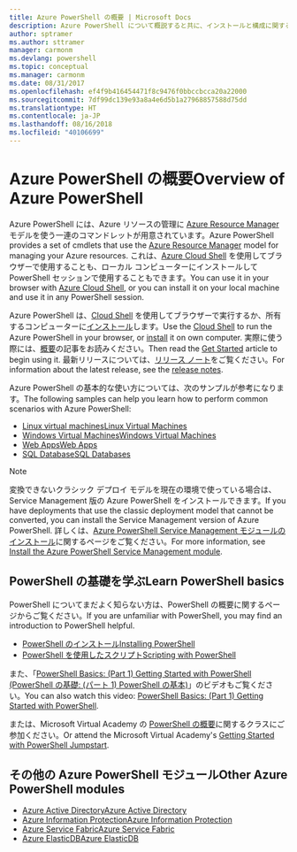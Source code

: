 ```yaml
---
title: Azure PowerShell の概要 | Microsoft Docs
description: Azure PowerShell について概説すると共に、インストールと構成に関するページへのリンクを紹介します。
author: sptramer
ms.author: sttramer
manager: carmonm
ms.devlang: powershell
ms.topic: conceptual
ms.manager: carmonm
ms.date: 08/31/2017
ms.openlocfilehash: ef4f9b416454471f8c9476f0bbccbcca20a22000
ms.sourcegitcommit: 7df99dc139e93a8a4e6d5b1a27968857588d75dd
ms.translationtype: HT
ms.contentlocale: ja-JP
ms.lasthandoff: 08/16/2018
ms.locfileid: "40106699"
---
```

# <a name="overview-of-azure-powershell"></a><span data-ttu-id="77859-103">Azure PowerShell の概要</span><span class="sxs-lookup"><span data-stu-id="77859-103">Overview of Azure PowerShell</span></span>

<span data-ttu-id="77859-104">Azure PowerShell には、Azure リソースの管理に [Azure Resource Manager](/azure/azure-resource-manager/resource-group-overview) モデルを使う一連のコマンドレットが用意されています。</span><span class="sxs-lookup"><span data-stu-id="77859-104">Azure PowerShell provides a set of cmdlets that use the [Azure Resource Manager](/azure/azure-resource-manager/resource-group-overview) model for managing your Azure resources.</span></span> <span data-ttu-id="77859-105">これは、[Azure Cloud Shell](/azure/cloud-shell/overview) を使用してブラウザーで使用することも、ローカル コンピューターにインストールして PowerShell セッションで使用することもできます。</span><span class="sxs-lookup"><span data-stu-id="77859-105">You can use it in your browser with [Azure Cloud Shell](/azure/cloud-shell/overview), or you can install it on your local machine and use it in any PowerShell session.</span></span>

<span data-ttu-id="77859-106">Azure PowerShell は、[Cloud Shell](/azure/cloud-shell/overview) を使用してブラウザーで実行するか、所有するコンピューターに[インストール](install-azurerm-ps.md)します。</span><span class="sxs-lookup"><span data-stu-id="77859-106">Use the [Cloud Shell](/azure/cloud-shell/overview) to run the Azure PowerShell in your browser, or [install](install-azurerm-ps.md) it on own computer.</span></span> <span data-ttu-id="77859-107">実際に使う際には、[概要](get-started-azureps.md)の記事をお読みください。</span><span class="sxs-lookup"><span data-stu-id="77859-107">Then read the [Get Started](get-started-azureps.md) article to begin using it.</span></span> <span data-ttu-id="77859-108">最新リリースについては、[リリース ノート](release-notes-azureps.md)をご覧ください。</span><span class="sxs-lookup"><span data-stu-id="77859-108">For information about the latest release, see the [release notes](release-notes-azureps.md).</span></span>

<span data-ttu-id="77859-109">Azure PowerShell の基本的な使い方については、次のサンプルが参考になります。</span><span class="sxs-lookup"><span data-stu-id="77859-109">The following samples can help you learn how to perform common scenarios with Azure PowerShell:</span></span>

* [<span data-ttu-id="77859-110">Linux virtual machines</span><span class="sxs-lookup"><span data-stu-id="77859-110">Linux Virtual Machines</span></span>](/azure/virtual-machines/virtual-machines-linux-powershell-samples?toc=/powershell/azure/toc.json)
* [<span data-ttu-id="77859-111">Windows Virtual Machines</span><span class="sxs-lookup"><span data-stu-id="77859-111">Windows Virtual Machines</span></span>](/azure/virtual-machines/virtual-machines-windows-powershell-samples?toc=/powershell/azure/toc.json)
* [<span data-ttu-id="77859-112">Web Apps</span><span class="sxs-lookup"><span data-stu-id="77859-112">Web Apps</span></span>](/azure/app-service-web/app-service-powershell-samples?toc=/powershell/azure/toc.json)
* [<span data-ttu-id="77859-113">SQL Database</span><span class="sxs-lookup"><span data-stu-id="77859-113">SQL Databases</span></span>](/azure/sql-database/sql-database-powershell-samples?toc=/powershell/azure/toc.json)

> [!NOTE]
> <span data-ttu-id="77859-114">変換できないクラシック デプロイ モデルを現在の環境で使っている場合は、Service Management 版の Azure PowerShell をインストールできます。</span><span class="sxs-lookup"><span data-stu-id="77859-114">If you have deployments that use the classic deployment model that cannot be converted, you can install the Service Management version of Azure PowerShell.</span></span> <span data-ttu-id="77859-115">詳しくは、[Azure PowerShell Service Management モジュールのインストール](/powershell/azure/servicemanagement/install-azure-ps)に関するページをご覧ください。</span><span class="sxs-lookup"><span data-stu-id="77859-115">For more information, see [Install the Azure PowerShell Service Management module](/powershell/azure/servicemanagement/install-azure-ps).</span></span>

## <a name="learn-powershell-basics"></a><span data-ttu-id="77859-116">PowerShell の基礎を学ぶ</span><span class="sxs-lookup"><span data-stu-id="77859-116">Learn PowerShell basics</span></span>

<span data-ttu-id="77859-117">PowerShell についてまだよく知らない方は、PowerShell の概要に関するページからご覧ください。</span><span class="sxs-lookup"><span data-stu-id="77859-117">If you are unfamiliar with PowerShell, you may find an introduction to PowerShell helpful.</span></span>

* [<span data-ttu-id="77859-118">PowerShell のインストール</span><span class="sxs-lookup"><span data-stu-id="77859-118">Installing PowerShell</span></span>](/powershell/scripting/installing-windows-powershell)
* [<span data-ttu-id="77859-119">PowerShell を使用したスクリプト</span><span class="sxs-lookup"><span data-stu-id="77859-119">Scripting with PowerShell</span></span>](/powershell/scripting/scripting-with-windows-powershell)

<span data-ttu-id="77859-120">また、「[PowerShell Basics: (Part 1) Getting Started with PowerShell (PowerShell の基礎: (パート 1) PowerShell の基本)](https://channel9.msdn.com/Blogs/Taste-of-Premier/PowerShellBasicsPart1)」のビデオもご覧ください。</span><span class="sxs-lookup"><span data-stu-id="77859-120">You can also watch this video: [PowerShell Basics: (Part 1) Getting Started with PowerShell](https://channel9.msdn.com/Blogs/Taste-of-Premier/PowerShellBasicsPart1).</span></span>

<span data-ttu-id="77859-121">または、Microsoft Virtual Academy の [PowerShell の概要](https://mva.microsoft.com/liveevents/powershell-jumpstart)に関するクラスにご参加ください。</span><span class="sxs-lookup"><span data-stu-id="77859-121">Or attend the Microsoft Virtual Academy's [Getting Started with PowerShell Jumpstart](https://mva.microsoft.com/liveevents/powershell-jumpstart).</span></span>

## <a name="other-azure-powershell-modules"></a><span data-ttu-id="77859-122">その他の Azure PowerShell モジュール</span><span class="sxs-lookup"><span data-stu-id="77859-122">Other Azure PowerShell modules</span></span>

* [<span data-ttu-id="77859-123">Azure Active Directory</span><span class="sxs-lookup"><span data-stu-id="77859-123">Azure Active Directory</span></span>](/powershell/azure/active-directory/)
* [<span data-ttu-id="77859-124">Azure Information Protection</span><span class="sxs-lookup"><span data-stu-id="77859-124">Azure Information Protection</span></span>](/powershell/azure/aip/)
* [<span data-ttu-id="77859-125">Azure Service Fabric</span><span class="sxs-lookup"><span data-stu-id="77859-125">Azure Service Fabric</span></span>](/powershell/azure/service-fabric/)
* [<span data-ttu-id="77859-126">Azure ElasticDB</span><span class="sxs-lookup"><span data-stu-id="77859-126">Azure ElasticDB</span></span>](/powershell/azure/elasticdbjobs/)